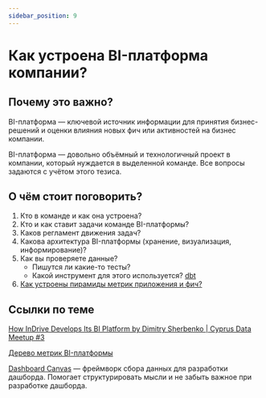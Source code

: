 ```yaml
---
sidebar_position: 9
---
```

# Как устроена BI-платформа компании?

## Почему это важно? 
BI-платформа — ключевой источник информации для принятия бизнес-решений и оценки влияния новых фич или активностей на бизнес компании.

BI-платформа — довольно объёмный и технологичный проект в компании, который нуждается в выделенной команде. Все вопросы задаются с учётом этого тезиса.

## О чём стоит поговорить?
1. Кто в команде и как она устроена?
2. Кто и как ставит задачи команде BI-платформы?
3. Каков регламент движения задач?
4. Какова архитектура BI-платформы (хранение, визуализация, информирование)?
5. Как вы проверяете данные?
   - Пишутся ли какие-то тесты?
   - Какой инструмент для этого используется? [dbt](https://www.getdbt.com/)
6. [Как устроены пирамиды метрик приложения и фич?](./attachments/pyramidOfMetrics.png)

## Ссылки по теме
[How InDrive Develops Its BI Platform by Dimitry Sherbenko | Cyprus Data Meetup #3](https://youtu.be/1_bHbn1w9IU)

[Дерево метрик BI-платформы](https://miro.com/app/board/o9J_lTiwMWg=/)

[Dashboard Canvas](https://miro.com/app/board/o9J_kpOMVFA=/) — фреймворк сбора данных для разработки дашборда. Помогает структурировать мысли и не забыть важное при разработке дашборда.